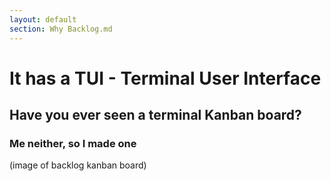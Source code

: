 ```yaml
---
layout: default
section: Why Backlog.md
---
```


# It has a TUI - Terminal User Interface

## Have you ever seen a terminal Kanban board?
### Me neither, so I made one
(image of backlog kanban board)
